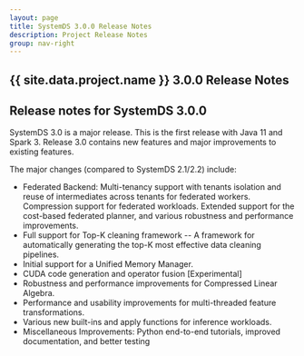 ```yaml
---
layout: page
title: SystemDS 3.0.0 Release Notes
description: Project Release Notes
group: nav-right
---
```

<!--
{% comment %}
Licensed to the Apache Software Foundation (ASF) under one or more
contributor license agreements.  See the NOTICE file distributed with
this work for additional information regarding copyright ownership.
The ASF licenses this file to you under the Apache License, Version 2.0
(the "License"); you may not use this file except in compliance with
the License.  You may obtain a copy of the License at

http://www.apache.org/licenses/LICENSE-2.0

Unless required by applicable law or agreed to in writing, software
distributed under the License is distributed on an "AS IS" BASIS,
WITHOUT WARRANTIES OR CONDITIONS OF ANY KIND, either express or implied.
See the License for the specific language governing permissions and
limitations under the License.
{% endcomment %}
-->

<section class="full-stripe full-stripe--subpage-header clear-header">
  <div class="ml-container ml-container--horizontally-center">
    <div class="col col-12 content-group content-group--center-content content-group--center-align">
      <h1>{{ site.data.project.name }} 3.0.0 Release Notes</h1>
    </div>
  </div>
</section>

<section class="full-stripe full-stripe--alternate">
  <div class="ml-container">
    <div class="col col-12 content-group content-group--medium-bottom-margin" markdown="1">

## Release notes for SystemDS 3.0.0

SystemDS 3.0 is a major release. This is the first release with Java 11 and Spark 3. Release 3.0 contains new features and major improvements to existing features.

The major changes (compared to SystemDS 2.1/2.2) include:
- Federated Backend: Multi-tenancy support with tenants isolation and reuse of intermediates across tenants for federated workers. Compression support for federated workloads. Extended support for the cost-based federated planner, and various robustness and performance improvements.
- Full support for Top-K cleaning framework -- A framework for automatically generating the top-K most effective data cleaning pipelines.
- Initial support for a Unified Memory Manager.
- CUDA code generation and operator fusion [Experimental]
- Robustness and performance improvements for Compressed Linear Algebra.
- Performance and usability improvements for multi-threaded feature transformations.
- Various new built-ins and apply functions for inference workloads.
- Miscellaneous Improvements: Python end-to-end tutorials, improved documentation, and better testing
